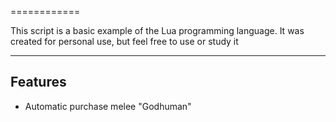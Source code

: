 ============

This script is a basic example of the Lua programming language. It was created for personal use, but feel free to use or study it

---

## Features
- Automatic purchase melee "Godhuman"
